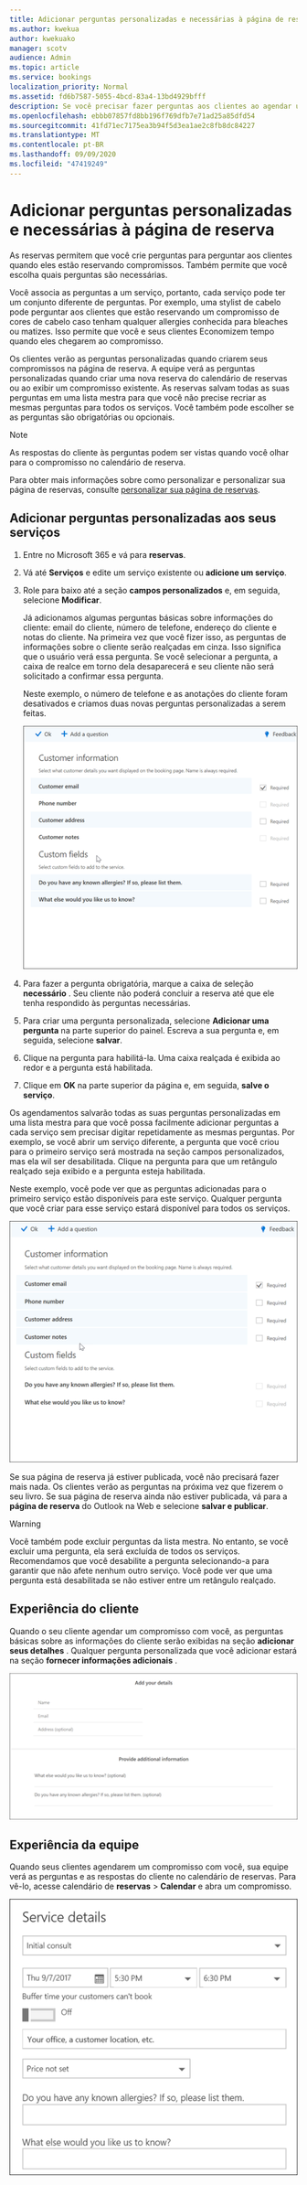 ```yaml
---
title: Adicionar perguntas personalizadas e necessárias à página de reserva
ms.author: kwekua
author: kwekuako
manager: scotv
audience: Admin
ms.topic: article
ms.service: bookings
localization_priority: Normal
ms.assetid: fd6b7587-5055-4bcd-83a4-13bd4929bfff
description: Se você precisar fazer perguntas aos clientes ao agendar um compromisso online, você pode adicionar perguntas personalizadas e perguntas necessárias à página de reserva.
ms.openlocfilehash: ebbb07857fd8bb196f769dfb7e71ad25a85dfd54
ms.sourcegitcommit: 41fd71ec7175ea3b94f5d3ea1ae2c8fb8dc84227
ms.translationtype: MT
ms.contentlocale: pt-BR
ms.lasthandoff: 09/09/2020
ms.locfileid: "47419249"
---
```

# <a name="add-custom-and-required-questions-to-the-booking-page"></a>Adicionar perguntas personalizadas e necessárias à página de reserva

As reservas permitem que você crie perguntas para perguntar aos clientes quando eles estão reservando compromissos. Também permite que você escolha quais perguntas são necessárias.

Você associa as perguntas a um serviço, portanto, cada serviço pode ter um conjunto diferente de perguntas. Por exemplo, uma stylist de cabelo pode perguntar aos clientes que estão reservando um compromisso de cores de cabelo caso tenham qualquer allergies conhecida para bleaches ou matizes. Isso permite que você e seus clientes Economizem tempo quando eles chegarem ao compromisso.

Os clientes verão as perguntas personalizadas quando criarem seus compromissos na página de reserva. A equipe verá as perguntas personalizadas quando criar uma nova reserva do calendário de reservas ou ao exibir um compromisso existente. As reservas salvam todas as suas perguntas em uma lista mestra para que você não precise recriar as mesmas perguntas para todos os serviços. Você também pode escolher se as perguntas são obrigatórias ou opcionais.

> [!NOTE]
> As respostas do cliente às perguntas podem ser vistas quando você olhar para o compromisso no calendário de reserva.

Para obter mais informações sobre como personalizar e personalizar sua página de reservas, consulte [personalizar sua página de reservas](customize-booking-page.md).

## <a name="add-custom-questions-to-your-services"></a>Adicionar perguntas personalizadas aos seus serviços

1. Entre no Microsoft 365 e vá para **reservas**.

1. Vá até **Serviços** e edite um serviço existente ou **adicione um serviço**.

1. Role para baixo até a seção **campos personalizados** e, em seguida, selecione **Modificar**.

   Já adicionamos algumas perguntas básicas sobre informações do cliente: email do cliente, número de telefone, endereço do cliente e notas do cliente. Na primeira vez que você fizer isso, as perguntas de informações sobre o cliente serão realçadas em cinza. Isso significa que o usuário verá essa pergunta. Se você selecionar a pergunta, a caixa de realce em torno dela desaparecerá e seu cliente não será solicitado a confirmar essa pergunta.

   Neste exemplo, o número de telefone e as anotações do cliente foram desativados e criamos duas novas perguntas personalizadas a serem feitas.

   ![Imagem da tela de perguntas personalizadas](../media/bookings-questions-custom-fields.png)

1. Para fazer a pergunta obrigatória, marque a caixa de seleção **necessário** . Seu cliente não poderá concluir a reserva até que ele tenha respondido às perguntas necessárias.

1. Para criar uma pergunta personalizada, selecione **Adicionar uma pergunta** na parte superior do painel. Escreva a sua pergunta e, em seguida, selecione **salvar**.

1. Clique na pergunta para habilitá-la. Uma caixa realçada é exibida ao redor e a pergunta está habilitada.

1. Clique em **OK** na parte superior da página e, em seguida, **salve o serviço**.

Os agendamentos salvarão todas as suas perguntas personalizadas em uma lista mestra para que você possa facilmente adicionar perguntas a cada serviço sem precisar digitar repetidamente as mesmas perguntas. Por exemplo, se você abrir um serviço diferente, a pergunta que você criou para o primeiro serviço será mostrada na seção campos personalizados, mas ela wil ser desabilitada. Clique na pergunta para que um retângulo realçado seja exibido e a pergunta esteja habilitada.

Neste exemplo, você pode ver que as perguntas adicionadas para o primeiro serviço estão disponíveis para este serviço. Qualquer pergunta que você criar para esse serviço estará disponível para todos os serviços.

   ![Imagem das perguntas que aparecem para vários serviços](../media/bookings-questions-services.png)

Se sua página de reserva já estiver publicada, você não precisará fazer mais nada. Os clientes verão as perguntas na próxima vez que fizerem o seu livro. Se sua página de reserva ainda não estiver publicada, vá para a **página de reserva** do Outlook na Web e selecione **salvar e publicar**.

> [!WARNING]
> Você também pode excluir perguntas da lista mestra. No entanto, se você excluir uma pergunta, ela será excluída de todos os serviços. Recomendamos que você desabilite a pergunta selecionando-a para garantir que não afete nenhum outro serviço. Você pode ver que uma pergunta está desabilitada se não estiver entre um retângulo realçado.

## <a name="customer-experience"></a>Experiência do cliente

Quando o seu cliente agendar um compromisso com você, as perguntas básicas sobre as informações do cliente serão exibidas na seção **adicionar seus detalhes** . Qualquer pergunta personalizada que você adicionar estará na seção **fornecer informações adicionais** .

![Imagem do que os clientes veem quando as perguntas estão habilitadas](../media/bookings-questions-customer.png)

## <a name="staff-experience"></a>Experiência da equipe

Quando seus clientes agendarem um compromisso com você, sua equipe verá as perguntas e as respostas do cliente no calendário de reservas. Para vê-lo, acesse calendário de **reservas** \> **Calendar** e abra um compromisso.

![Imagem da equipe que vê quando as perguntas estão habilitadas](../media/bookings-questions-staff.png)
